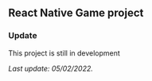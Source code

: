 ## React Native Game project

### Update

This project is still in development

_Last update: 05/02/2022._
